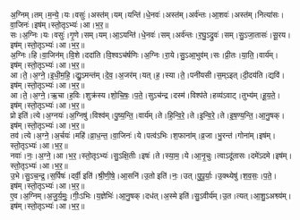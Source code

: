 

  
अ॒ग्निम्।तम्।म॒न्ये॒।यः।वसुः॑।अस्त॑म्।यम्।यन्ति॑।धे॒नवः॑।अस्त॑म्।अर्व॑न्तः।आ॒शवः॑।अस्त॑म्।नित्या॑सः।वा॒जिनः॑।इष॑म्।स्तो॒तृऽभ्यः॑।आ।भ॒र॒॥  
सः।अ॒ग्निः।यः।वसुः॑।गृ॒णे।सम्।यम्।आ॒ऽयन्ति॑।धे॒नवः॑।सम्।अर्व॑न्तः।र॒घु॒ऽद्रुवः॑।सम्।सु॒ऽजा॒तासः॑।सू॒रय।इष॑म्।स्तो॒तृऽभ्यः॑।आ।भ॒र॒॥  
अ॒ग्निः।हि।वा॒जिन॑म्।वि॒शे।ददा॑ति।वि॒श्वऽच॑र्षणिः।अ॒ग्निः।रा॒ये।सु॒ऽआ॒भुव॑म्।सः।प्री॒तः।या॒ति॒।वार्य॑म्।इष॑म्।स्तो॒तृऽभ्यः॑।आ।भ॒र॒॥  
आ।ते॒।अ॒ग्ने॒।इ॒धी॒म॒हि॒।द्यु॒ऽमन्त॑म्।दे॒व॒।अ॒जर॑म्।यत्।ह॒।स्या।ते॒।पनी॑यसी।स॒म्ऽइत्।दी॒दय॑ति।द्यवि॑।इष॑म्।स्तो॒तृऽभ्यः॑।आ।भ॒र॒॥  
आ।ते॒।अ॒ग्ने॒।ऋ॒चा।ह॒विः।शुक्र॑स्य।शो॒चि॒षः॒।प॒ते॒।सुऽच॑न्द्र।दस्म॑।विश्प॑ते।हव्य॑ऽवाट्।तुभ्य॑म्।हू॒य॒ते॒।इष॑म्।स्तो॒तृऽभ्यः॑।आ।भ॒र॒॥  
प्रो इति॑।त्ये।अ॒ग्नयः॑।अ॒ग्निषु॑।विश्व॑म्।पु॒ष्य॒न्ति॒।वार्य॑म्।ते।हि॒न्वि॒रे॒।ते।इ॒न्वि॒रे॒।ते।इ॒ष॒ण्य॒न्ति॒।आ॒नु॒षक्।इष॑म्।स्तो॒तृऽभ्यः॑।आ।भ॒र॒॥  
तव॑।त्ये।अ॒ग्ने॒।अ॒र्चयः॑।महि॑।व्रा॒ध॒न्त॒।वा॒जिनः॑।ये।पत्व॑ऽभिः।श॒फाना॑म्।व्र॒जा।भु॒रन्त॑।गोना॑म्।इष॑म्।स्तो॒तृऽभ्यः॑।आ।भ॒र॒॥  
नवाः॑।नः॒।अ॒ग्ने॒।आ।भ॒र॒।स्तो॒तृऽभ्यः॑।सु॒ऽक्षि॒तीः।इषः॑।ते।स्या॒म॒।ये।आ॒नृ॒चुः।त्वाऽदू॑तासः।दमे॑ऽदमे।इष॑म्।स्तो॒तृऽभ्यः॑।आ।भ॒र॒॥  
उ॒भे।सु॒ऽच॒न्द्र॒।स॒र्पिषः॑।दर्वी॒ इति॑।श्री॒णी॒षे॒।आ॒सनि॑।उ॒तो इति॑।नः॒।उत्।पु॒पू॒र्याः॒।उ॒क्थ्येषु॑।श॒व॒सः॒।प॒ते॒।इष॑म्।स्तो॒तृऽभ्यः॑।आ।भ॒र॒॥  
ए॒व।अ॒ग्निम्।अ॒जु॒र्य॒मुः॒।गीः॒ऽभिः।य॒ज्ञेभिः॑।आ॒नु॒षक्।दध॑त्।अ॒स्मे इति॑।सु॒ऽवीर्य॑म्।उ॒त।त्यत्।आ॒शु॒ऽअश्व्य॑म्।इष॑म्।स्तो॒तृऽभ्यः॑।आ।भ॒र॒॥  
